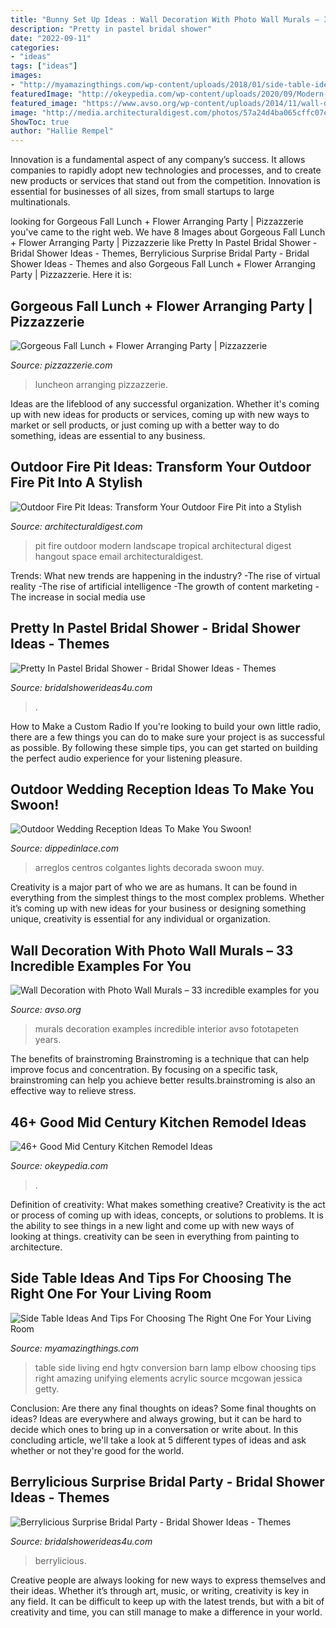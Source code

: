 ```yaml
---
title: "Bunny Set Up Ideas : Wall Decoration With Photo Wall Murals – 33 Incredible Examples For You"
description: "Pretty in pastel bridal shower"
date: "2022-09-11"
categories:
- "ideas"
tags: ["ideas"]
images:
- "http://myamazingthings.com/wp-content/uploads/2018/01/side-table-ideas-5-.jpg"
featuredImage: "http://okeypedia.com/wp-content/uploads/2020/09/Modern-Mid-Century-Kitchen-Remodel-Ideas-1.jpg"
featured_image: "https://www.avso.org/wp-content/uploads/2014/11/wall-decoration-with-photo-wall-murals-33-incredible-examples-for-you-1415264334.jpg"
image: "http://media.architecturaldigest.com/photos/57a24d4ba065cffc07e866f9/master/pass/outdoor-fire-pit-ideas-02.jpg"
ShowToc: true
author: "Hallie Rempel"
---
```



Innovation is a fundamental aspect of any company’s success. It allows companies to rapidly adopt new technologies and processes, and to create new products or services that stand out from the competition. Innovation is essential for businesses of all sizes, from small startups to large multinationals.

	

		
looking for Gorgeous Fall Lunch + Flower Arranging Party | Pizzazzerie you've came to the right web. We have 8 Images about Gorgeous Fall Lunch + Flower Arranging Party | Pizzazzerie like Pretty In Pastel Bridal Shower - Bridal Shower Ideas - Themes, Berrylicious Surprise Bridal Party - Bridal Shower Ideas - Themes and also Gorgeous Fall Lunch + Flower Arranging Party | Pizzazzerie. Here it is:
		
    
## Gorgeous Fall Lunch + Flower Arranging Party | Pizzazzerie

<img loading=lazy src="https://pizzazzerie.com/wp-content/uploads/2015/11/beautiful-fall-cake.jpg" onerror="this.onerror=null;this.src='https://tse1.mm.bing.net/th?id=OIP.aP-WXzpvF5aW-g3eMY0PuwHaLH&amp;pid=15.1';" alt="Gorgeous Fall Lunch + Flower Arranging Party | Pizzazzerie">

_Source: pizzazzerie.com_

>luncheon arranging pizzazzerie. 

	

Ideas are the lifeblood of any successful organization. Whether it's coming up with new ideas for products or services, coming up with new ways to market or sell products, or just coming up with a better way to do something, ideas are essential to any business.

    
## Outdoor Fire Pit Ideas: Transform Your Outdoor Fire Pit Into A Stylish

<img loading=lazy src="http://media.architecturaldigest.com/photos/57a24d4ba065cffc07e866f9/master/pass/outdoor-fire-pit-ideas-02.jpg" onerror="this.onerror=null;this.src='https://tse2.mm.bing.net/th?id=OIP.q-QJPlYGHkClRNbdVhtL0QHaLH&amp;pid=15.1';" alt="Outdoor Fire Pit Ideas: Transform Your Outdoor Fire Pit into a Stylish">

_Source: architecturaldigest.com_

>pit fire outdoor modern landscape tropical architectural digest hangout space email architecturaldigest. 

	

Trends: What new trends are happening in the industry?
-The rise of virtual reality
-The rise of artificial intelligence
-The growth of content marketing
-The increase in social media use

    
## Pretty In Pastel Bridal Shower - Bridal Shower Ideas - Themes

<img loading=lazy src="https://www.bridalshowerideas4u.com/wp-content/uploads/2016/11/Pretty-In-Pastel-Bridal-Shower-Dessert-Table-600x800.jpeg" onerror="this.onerror=null;this.src='https://tse1.mm.bing.net/th?id=OIP.nqvVF2xpFP19DvJJigLRIAHaJ4&amp;pid=15.1';" alt="Pretty In Pastel Bridal Shower - Bridal Shower Ideas - Themes">

_Source: bridalshowerideas4u.com_

>. 

	

How to Make a Custom Radio
If you're looking to build your own little radio, there are a few things you can do to make sure your project is as successful as possible. By following these simple tips, you can get started on building the perfect audio experience for your listening pleasure.

    
## Outdoor Wedding Reception Ideas To Make You Swoon!

<img loading=lazy src="https://dippedinlace.com/wp-content/uploads/2015/03/Outdoor-Wedding-Reception-Ideas-17-683x1024.jpg" onerror="this.onerror=null;this.src='https://tse2.mm.bing.net/th?id=OIP.4pARtjK8wA2az3VAD37ivQHaLG&amp;pid=15.1';" alt="Outdoor Wedding Reception Ideas To Make You Swoon!">

_Source: dippedinlace.com_

>arreglos centros colgantes lights decorada swoon muy. 

	

Creativity is a major part of who we are as humans. It can be found in everything from the simplest things to the most complex problems. Whether it’s coming up with new ideas for your business or designing something unique, creativity is essential for any individual or organization.

    
## Wall Decoration With Photo Wall Murals – 33 Incredible Examples For You

<img loading=lazy src="https://www.avso.org/wp-content/uploads/2014/11/wall-decoration-with-photo-wall-murals-33-incredible-examples-for-you-1415264334.jpg" onerror="this.onerror=null;this.src='https://tse2.mm.bing.net/th?id=OIP.E8d8HP_GIi8Sge6-NrtaOAHaLH&amp;pid=15.1';" alt="Wall Decoration with Photo Wall Murals – 33 incredible examples for you">

_Source: avso.org_

>murals decoration examples incredible interior avso fototapeten years. 

	

The benefits of brainstroming
Brainstroming is a technique that can help improve focus and concentration. By focusing on a specific task, brainstroming can help you achieve better results.brainstroming is also an effective way to relieve stress.

    
## 46+ Good Mid Century Kitchen Remodel Ideas

<img loading=lazy src="http://okeypedia.com/wp-content/uploads/2020/09/Modern-Mid-Century-Kitchen-Remodel-Ideas-1.jpg" onerror="this.onerror=null;this.src='https://tse2.mm.bing.net/th?id=OIP.Twd9xaYjyCuQwddRWA-X9QHaNI&amp;pid=15.1';" alt="46+ Good Mid Century Kitchen Remodel Ideas">

_Source: okeypedia.com_

>. 

	

Definition of creativity: What makes something creative?
Creativity is the act or process of coming up with ideas, concepts, or solutions to problems. It is the ability to see things in a new light and come up with new ways of looking at things. creativity can be seen in everything from painting to architecture.

    
## Side Table Ideas And Tips For Choosing The Right One For Your Living Room

<img loading=lazy src="http://myamazingthings.com/wp-content/uploads/2018/01/side-table-ideas-5-.jpg" onerror="this.onerror=null;this.src='https://tse1.mm.bing.net/th?id=OIP.szhfFDXHRxQ-5D_c0sNDagHaLH&amp;pid=15.1';" alt="Side Table Ideas And Tips For Choosing The Right One For Your Living Room">

_Source: myamazingthings.com_

>table side living end hgtv conversion barn lamp elbow choosing tips right amazing unifying elements acrylic source mcgowan jessica getty. 

	

Conclusion: Are there any final thoughts on ideas?
Some final thoughts on ideas? Ideas are everywhere and always growing, but it can be hard to decide which ones to bring up in a conversation or write about. In this concluding article, we'll take a look at 5 different types of ideas and ask whether or not they're good for the world.

    
## Berrylicious Surprise Bridal Party - Bridal Shower Ideas - Themes

<img loading=lazy src="https://www.bridalshowerideas4u.com/wp-content/uploads/2016/10/Berrylicious-Surprise-Bridal-Party-Guest-Tables.jpg" onerror="this.onerror=null;this.src='https://tse1.mm.bing.net/th?id=OIP.7Ql14OA5bnRngjXocnMLOAHaLG&amp;pid=15.1';" alt="Berrylicious Surprise Bridal Party - Bridal Shower Ideas - Themes">

_Source: bridalshowerideas4u.com_

>berrylicious. 

	

Creative people are always looking for new ways to express themselves and their ideas. Whether it’s through art, music, or writing, creativity is key in any field. It can be difficult to keep up with the latest trends, but with a bit of creativity and time, you can still manage to make a difference in your world.

